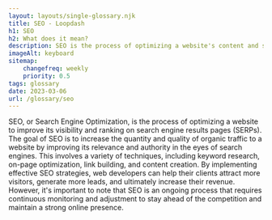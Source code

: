 ```yaml
--- 
layout: layouts/single-glossary.njk
title: SEO - Loopdash
h1: SEO
h2: What does it mean?
description: SEO is the process of optimizing a website's content and structure to improve its visibility and ranking on search engines, and can be achieved through various plugins and techniques in Wordpress.
imageAlt: keyboard
sitemap:
	changefreq: weekly
	priority: 0.5
tags: glossary
date: 2023-03-06
url: /glossary/seo
---
```


SEO, or Search Engine Optimization, is the process of optimizing a website to improve its visibility and ranking on search engine results pages (SERPs). The goal of SEO is to increase the quantity and quality of organic traffic to a website by improving its relevance and authority in the eyes of search engines. This involves a variety of techniques, including keyword research, on-page optimization, link building, and content creation. By implementing effective SEO strategies, web developers can help their clients attract more visitors, generate more leads, and ultimately increase their revenue. However, it's important to note that SEO is an ongoing process that requires continuous monitoring and adjustment to stay ahead of the competition and maintain a strong online presence.
